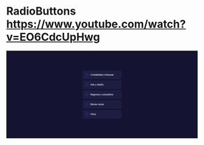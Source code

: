 # RadioButtons https://www.youtube.com/watch?v=EO6CdcUpHwg
<p align="center">
  <img src="preview.png" alt="preview del proyecto"  width="1600">
</p>